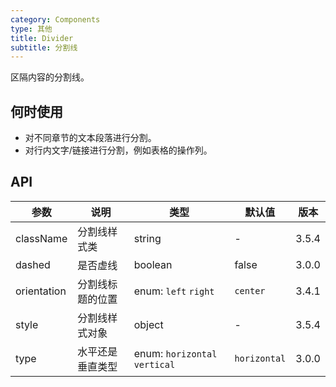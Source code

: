 ```yaml
---
category: Components
type: 其他
title: Divider
subtitle: 分割线
---
```


区隔内容的分割线。

## 何时使用

- 对不同章节的文本段落进行分割。
- 对行内文字/链接进行分割，例如表格的操作列。

## API

| 参数        | 说明             | 类型                          | 默认值       | 版本  |
| ----------- | ---------------- | ----------------------------- | ------------ | ----- |
| className   | 分割线样式类     | string                        | -            | 3.5.4 |
| dashed      | 是否虚线         | boolean                       | false        | 3.0.0 |
| orientation | 分割线标题的位置 | enum: `left` `right`          | `center`     | 3.4.1 |
| style       | 分割线样式对象   | object                        | -            | 3.5.4 |
| type        | 水平还是垂直类型 | enum: `horizontal` `vertical` | `horizontal` | 3.0.0 |
